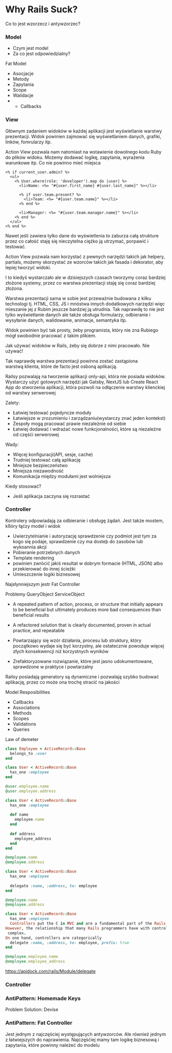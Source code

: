 # Why Rails Suck?
Co to jest wzorzecz i antywzorzec?

### Model
- Czym jest model
- Za co jest odpowiedzialny?

Fat Model
- Asocjacje
- Metody
- Zapytania
- Scope
- Walidacje
- - Callbacks


### View
Głównym zadaniem widoków w każdej aplikacji jest wyświetlanie warstwy prezentacji.
Widok powinien zajmować się wyświetlaniem danych, grafiki, linków, fomrularzy itp.

Action View pozwala nam natomiast na wstawienie dowolnego kodu Ruby do plików widoku.
Możemy dodawać logikę, zapytania, wyrażenia warunkowe itp. Co nie powinno mieć miejsca

``` erb
<% if current_user.admin? %>
  <ul>
    <% User.where(role: 'developer').map do |user| %>
      <li>Name: <%= "#{user.first_name} #{user.last_name}" %></li>

      <% if user.team.present? %>
        <li>Team: <%= "#{user.team.name}" %></li>
      <% end %>

      <li>Manager: <%= "#{user.team.manager.name}" %></li>
    <% end %>
  </ul>
<% end %>
```

Nawet jeśli zawiera tylko dane do wyświetlenia to zaburza całą strukture przez co całość staję się nieczytelna
ciężko ją utrzymać, porpawić i testować.

Action View pozwala nam korzystać z pewnych narzędzi takich jak helpery, partials, możemy skorzystać ze wzorców takich
jak fasada i dekorator, aby lepiej tworzyć widoki.

I to kiedyś wystarczało ale w dzisiejszych czasach tworzymy coraz bardziej złożone systemy, przez co warstwa prezentacji staję się coraz bardziej złożona.

Warstwa prezentacji sama w sobie jest przeważnie budowana z kilku technologi tj. HTML, CSS, JS i mnóstwa innych dodatkowych narzędzi więc mieszanie jej z Rubim jeszcze bardziej ją utrudnia.
Tak naprawdę to nie jest tylko wyświetlanie danych ale także obsługa formularzy, odbieranie i wysyłanie danych, walidowanie, animacje, semantyka itp.

Widok powinien być tak prosty, żeby programista, który nie zna Rubiego mógł swobodnie pracować z takim plikiem.

Jak używać widoków w Rails, żeby się dobrze z nimi pracowało. Nie używać!

Tak naprawdę warstwa prezentacji powinna zostać zastąpiona warstwą klienta, które de facto jest osboną aplikacją.

Railsy pozwalają na tworzenie aplikacji only-api, która nie posiada widoków.
Wystarczy użyć gotowych narzędzi jak Gatsby, NextJS lub Create React App do stworzenia aplikacji, która
pozwoli na odłączenie warstwy klienckiej od warstwy serwerowej

Zalety:
- Łatwiej testować pojedyncze moduły
- Łatwiejsze w zrozumieniu i zarządzaniu(wystarczy znać jeden kontekst)
- Zespoły mogą pracować prawie niezależnie od siebie
- Łatwiej dodawać i wdrażać nowe funkcjonalności, które są niezależne od częśći serwerowej

Wady:
- Więcej konfiguracji(API, sesje, cache)
- Trudniej testować całą aplikację
- Mniejsze bezpieczeństwo
- Mniejsza niezawodność
- Komunikacja między modułami jest wolniejsza

Kiedy stosować?
- Jeśli aplikacja zaczyna się rozrastać

### Controller
Kontrolery odpowiadają za odbieranie i obsługę żądań. Jest także mostem, kßóry łąćzy model i widok
- Uwierzytelnianie i autoryzację
sprawdzenie czy podmiot jest tym za kogo się podaje, sprawdzenie czy ma dosteþ do zasobów lub wykoannia akcji
- Pobieranie potrzebnych danych
- Template rendering
- powinien zwrócić jakiś resultat w dobrym formacie (HTML, JSON) albo przekierować do innej ścieżki
- Umieszczenie logiki biznesowej

Najsłynniejszym jestr Fat Controller

Problemy
QueryObject
ServiceObject

- A repeated pattern of action, process, or structure that initially appears to be beneficial but ultimately produces more bad consequences than beneficial results
- A refactored solution that is clearly documented, proven in actual practice, and
repeatable

- Powtarzający się wzór działania, procesu lub struktury, który początkowo wydaje się być korzystny, ale ostatecznie powoduje więcej złych konsekwencji niż korzystnych wyników
- Zrefaktoryzowane rozwiązanie, które jest jasno udokumentowane, sprawdzone w praktyce i powtarzalny

Railsy posiadają generatory są dynamiczne i pozwalają szybko budować aplikację, przez co może ona trochę stracić na jakości

Model
Resposibilities
- Callbacks
- Associations
- Methods
- Scopes
- Validations
- Queries

Law of demeter
``` Ruby
class Employee < ActiveRecord::Base
  belongs_to :user
end

class User < ActiveRecord::Base
  has_one :employee
end

@user.employee.name
@user.employee.address

class User < ActiveRecord::Base
  has_one :employee
  
  def name
    employee.name
  end
  
  def address
    employee_address
  end
end

@employee.name
@employee.address

class User < ActiveRecord::Base
  has_one :employee
  
  delegate :name, :address, to: employee
end

@employee.name
@employee.address

class User < ActiveRecord::Base
  has_one :employee
  Controllers put the C in MVC and are a fundamental part of the Rails framework.
However, the relationship that many Rails programmers have with controllers is
 complex.
On one hand, controllers are categorically
  delegate :name, :address, to: employee, prefix: true
end

@employee.employee_name
@employee.employee_address
```
https://apidock.com/rails/Module/delegate

### Controller
### AntiPattern: Homemade Keys
Problem
Solution: Devise

### AntiPattern: Fat Controller
Jest jednym z najczęściej występujących antywzorców. Ale również jednym z łatwiejszych do naprawienia.
Najczęśćiej mamy tam logikę biznesową i zapytania, które powinny należeć do modelu

